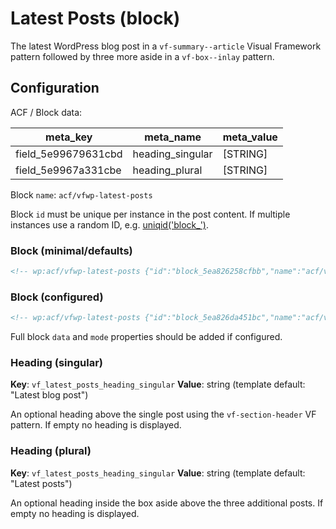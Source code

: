 # Latest Posts (block)

The latest WordPress blog post in a `vf-summary--article` Visual Framework pattern followed by three more aside in a `vf-box--inlay` pattern.

## Configuration

ACF / Block data:

| meta_key | meta_name | meta_value |
| -------- | --------- | ---------- |
| field_5e99679631cbd | heading_singular | [STRING] |
| field_5e9967a331cbe | heading_plural | [STRING] |

Block `name`: `acf/vfwp-latest-posts`

Block `id` must be unique per instance in the post content. If multiple instances use a random ID, e.g. [uniqid('block_')](https://www.php.net/manual/en/function.uniqid.php).

### Block (minimal/defaults)

```html
<!-- wp:acf/vfwp-latest-posts {"id":"block_5ea826258cfbb","name":"acf/vfwp-latest-posts"} /-->
```

### Block (configured)

```html
<!-- wp:acf/vfwp-latest-posts {"id":"block_5ea826da451bc","name":"acf/vfwp-latest-posts","data":{"field_5e99679631cbd":"Latest","field_5e9967a331cbe":"More"},"mode":"preview"} /-->
```

Full block `data` and `mode` properties should be added if configured.

### Heading (singular)

**Key**: `vf_latest_posts_heading_singular`
**Value**: string (template default: "Latest blog post")

An optional heading above the single post using the `vf-section-header` VF pattern. If empty no heading is displayed.

### Heading (plural)

**Key**: `vf_latest_posts_heading_singular`
**Value**: string (template default: "Latest posts")

An optional heading inside the box aside above the three additional posts. If empty no heading is displayed.
